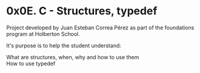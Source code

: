 # 0x0E. C - Structures, typedef

Project developed by Juan Esteban Correa Pérez as part of the foundations program at Holberton School.

It's purpose is to help the student understand:

What are structures, when, why and how to use them<br />
How to use typedef<br />
